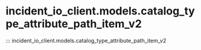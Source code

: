 # incident_io_client.models.catalog_type_attribute_path_item_v2

::: incident_io_client.models.catalog_type_attribute_path_item_v2